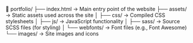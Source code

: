 📁 portfolio/
├── index.html          → Main entry point of the website
├── assets/             → Static assets used across the site
│   ├── css/            → Compiled CSS stylesheets
│   ├── js/             → JavaScript functionality
│   ├── sass/           → Source SCSS files (for styling)
│   └── webfonts/       → Font files (e.g., Font Awesome)
└── images/             → Site images and icons
